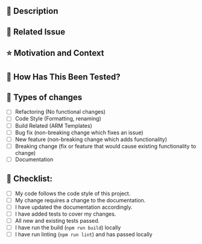 <!--- Provide a general summary of your changes in the Title above -->

## :newspaper: Description

<!--- Describe your changes in detail -->

## :mag_right: Related Issue

<!--- This project only accepts pull requests related to open issues -->
<!--- If suggesting a new feature or change, please discuss it in an issue first -->
<!--- If fixing a bug, there should be an issue describing it with steps to reproduce -->
<!--- Please link to the issue here: -->

## :star: Motivation and Context

<!--- Why is this change required? What problem does it solve? -->

## :cop: How Has This Been Tested?

<!--- Please describe in detail how you tested your changes. -->
<!--- Include details of your testing environment, and the tests you ran to -->
<!--- see how your change affects other areas of the code, etc. -->

## :see_no_evil: Types of changes

<!--- What types of changes does your code introduce? Put an `x` in all the boxes that apply: -->

- [ ] Refactoring (No functional changes)
- [ ] Code Style (Formatting, renaming)
- [ ] Build Related (ARM Templates)
- [ ] Bug fix (non-breaking change which fixes an issue)
- [ ] New feature (non-breaking change which adds functionality)
- [ ] Breaking change (fix or feature that would cause existing functionality to change)
- [ ] Documentation

## :bookmark_tabs: Checklist:

<!--- Go over all the following points, and put an `x` in all the boxes that apply. -->
<!--- If you're unsure about any of these, don't hesitate to ask. We're here to help! -->

- [ ] My code follows the code style of this project.
- [ ] My change requires a change to the documentation.
- [ ] I have updated the documentation accordingly.
- [ ] I have added tests to cover my changes.
- [ ] All new and existing tests passed.
- [ ] I have run the build (`npm run build`) locally
- [ ] I have run linting (`npm run lint`) and has passed locally
